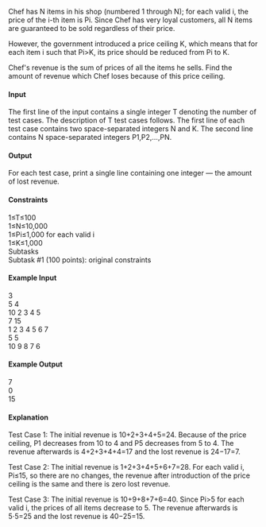 Chef has N items in his shop (numbered 1 through N); for each valid i, the price of the i-th item is Pi. Since Chef has very loyal customers, all N items are guaranteed to be sold regardless of their price.

However, the government introduced a price ceiling K, which means that for each item i such that Pi>K, its price should be reduced from Pi to K.

Chef's revenue is the sum of prices of all the items he sells. Find the amount of revenue which Chef loses because of this price ceiling.

#### Input
The first line of the input contains a single integer T denoting the number of test cases. The description of T test cases follows.
The first line of each test case contains two space-separated integers N and K.
The second line contains N space-separated integers P1,P2,…,PN.

#### Output
For each test case, print a single line containing one integer ― the amount of lost revenue.

#### Constraints
1≤T≤100\
1≤N≤10,000\
1≤Pi≤1,000 for each valid i\
1≤K≤1,000\
Subtasks\
Subtask #1 (100 points): original constraints

#### Example Input
3\
5 4\
10 2 3 4 5\
7 15\
1 2 3 4 5 6 7\
5 5\
10 9 8 7 6

#### Example Output
7\
0\
15

#### Explanation
Test Case 1: The initial revenue is 10+2+3+4+5=24. Because of the price ceiling, P1 decreases from 10 to 4 and P5 decreases from 5 to 4. The revenue afterwards is 4+2+3+4+4=17 and the lost revenue is 24−17=7.

Test Case 2: The initial revenue is 1+2+3+4+5+6+7=28. For each valid i, Pi≤15, so there are no changes, the revenue after introduction of the price ceiling is the same and there is zero lost revenue.

Test Case 3: The initial revenue is 10+9+8+7+6=40. Since Pi>5 for each valid i, the prices of all items decrease to 5. The revenue afterwards is 5⋅5=25 and the lost revenue is 40−25=15.
